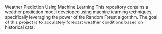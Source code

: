 Weather Prediction Using Machine Learning This repository contains a weather prediction model developed using machine learning techniques, specifically leveraging the power of the Random Forest algorithm. The goal of this project is to accurately forecast weather conditions based on historical data.
